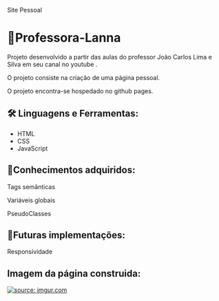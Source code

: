 Site Pessoal

<h1>  🚀Professora-Lanna </h1> 

<p>Projeto desenvolvido a partir das aulas do professor João Carlos Lima e Silva em seu canal no youtube .</p>
<p> O projeto consiste na criação de uma página pessoal.</p>
<p>O projeto encontra-se hospedado no github pages. </p>

 <h2>🛠 Linguagens e Ferramentas:</h2>
<ul><li>HTML</li>
    <li>CSS</li>
    <li>JavaScript</li>
    </ul>
 
 
<h2>📝Conhecimentos adquiridos:</h2>
 
 <p>Tags semânticas</p>
 <p>Variáveis globais</p>
 <p>PseudoClasses</p>
 
 <h2>📝Futuras implementações:</h2>
 
 <p>Responsividade</p>
 
 <h2>Imagem da página construida:</h2>
 
<a href="https://imgur.com/5yaAmu8"><img src="https://i.imgur.com/5yaAmu8.png" title="source: imgur.com" /></a>
 

